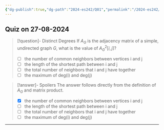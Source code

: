 ```yaml
---
{"dg-publish":true,"dg-path":"2024-es242/Q01","permalink":"/2024-es242/q01/"}
---
```


## Quiz on 27-08-2024


<div class="transclusion internal-embed is-loaded"><div class="markdown-embed">



> [!question]- Distinct Degrees
> If $A_G$ is the adjacency matrix of a simple, undirected graph $G$, what is the value of $A^2_G[i,j]$?
> 
> - [ ] the number of common neighbors between vertices i and j
> - [ ] the length of the shortest path between i and j
> - [ ] the total number of neighbors that i and j have together
> - [ ] the maximum of deg(i) and deg(j)

> [!answer]- Spoilers
> The answer follows directly from the definition of $A_G$ and matrix product.
>
> - [X] the number of common neighbors between vertices i and j
> - [ ] the length of the shortest path between i and j
> - [ ] the total number of neighbors that i and j have together
> - [ ] the maximum of deg(i) and deg(j)


</div></div>


---

